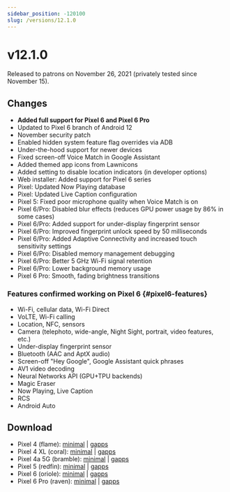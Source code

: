 ```yaml
---
sidebar_position: -120100
slug: /versions/12.1.0
---
```


# v12.1.0

Released to patrons on November 26, 2021 (privately tested since November 15).

## Changes

- **Added full support for Pixel 6 and Pixel 6 Pro**
- Updated to Pixel 6 branch of Android 12
- November security patch
- Enabled hidden system feature flag overrides via ADB
- Under-the-hood support for newer devices
- Fixed screen-off Voice Match in Google Assistant
- Added themed app icons from Lawnicons
- Added setting to disable location indicators (in developer options)
- Web installer: Added support for Pixel 6 series
- Pixel: Updated Now Playing database
- Pixel: Updated Live Caption configuration
- Pixel 5: Fixed poor microphone quality when Voice Match is on
- Pixel 6/Pro: Disabled blur effects (reduces GPU power usage by 86% in some cases)
- Pixel 6/Pro: Added support for under-display fingerprint sensor
- Pixel 6/Pro: Improved fingerprint unlock speed by 50 milliseconds
- Pixel 6/Pro: Added Adaptive Connectivity and increased touch sensitivity settings
- Pixel 6/Pro: Disabled memory management debugging
- Pixel 6/Pro: Better 5 GHz Wi-Fi signal retention
- Pixel 6/Pro: Lower background memory usage
- Pixel 6 Pro: Smooth, fading brightness transitions

### Features confirmed working on Pixel 6 {#pixel6-features}

- Wi-Fi, cellular data, Wi-Fi Direct
- VoLTE, Wi-Fi calling
- Location, NFC, sensors
- Camera (telephoto, wide-angle, Night Sight, portrait, video features, etc.)
- Under-display fingerprint sensor
- Bluetooth (AAC and AptX audio)
- Screen-off "Hey Google", Google Assistant quick phrases
- AV1 video decoding
- Neural Networks API (GPU+TPU backends)
- Magic Eraser
- Now Playing, Live Caption
- RCS
- Android Auto

## Download

- Pixel 4 (flame): [minimal](https://github.com/ProtonAOSP/android_device_google_floral/releases/download/v12.1.0/proton-aosp_flame-factory_12.1.0.zip) | [gapps](https://github.com/ProtonAOSP/android_device_google_floral/releases/download/v12.1.0/proton-aosp_flame-factory_12.1.0-gapps.zip)
- Pixel 4 XL (coral): [minimal](https://github.com/ProtonAOSP/android_device_google_floral/releases/download/v12.1.0/proton-aosp_coral-factory_12.1.0.zip) | [gapps](https://github.com/ProtonAOSP/android_device_google_floral/releases/download/v12.1.0/proton-aosp_coral-factory_12.1.0-gapps.zip)
- Pixel 4a 5G (bramble): [minimal](https://github.com/ProtonAOSP/android_device_google_redbull/releases/download/v12.1.0/proton-aosp_bramble-factory_12.1.0.zip) | [gapps](https://github.com/ProtonAOSP/android_device_google_redbull/releases/download/v12.1.0/proton-aosp_bramble-factory_12.1.0-gapps.zip)
- Pixel 5 (redfin): [minimal](https://github.com/ProtonAOSP/android_device_google_redbull/releases/download/v12.1.0/proton-aosp_redfin-factory_12.1.0.zip) | [gapps](https://github.com/ProtonAOSP/android_device_google_redbull/releases/download/v12.1.0/proton-aosp_redfin-factory_12.1.0-gapps.zip)
- Pixel 6 (oriole): [minimal](https://github.com/ProtonAOSP/android_device_google_raviole/releases/download/v12.1.0/proton-aosp_oriole-factory_12.1.0.zip) | [gapps](https://github.com/ProtonAOSP/android_device_google_raviole/releases/download/v12.1.0/proton-aosp_oriole-factory_12.1.0-gapps.zip)
- Pixel 6 Pro (raven): [minimal](https://github.com/ProtonAOSP/android_device_google_raviole/releases/download/v12.1.0/proton-aosp_raven-factory_12.1.0.zip) | [gapps](https://github.com/ProtonAOSP/android_device_google_raviole/releases/download/v12.1.0/proton-aosp_raven-factory_12.1.0-gapps.zip)
